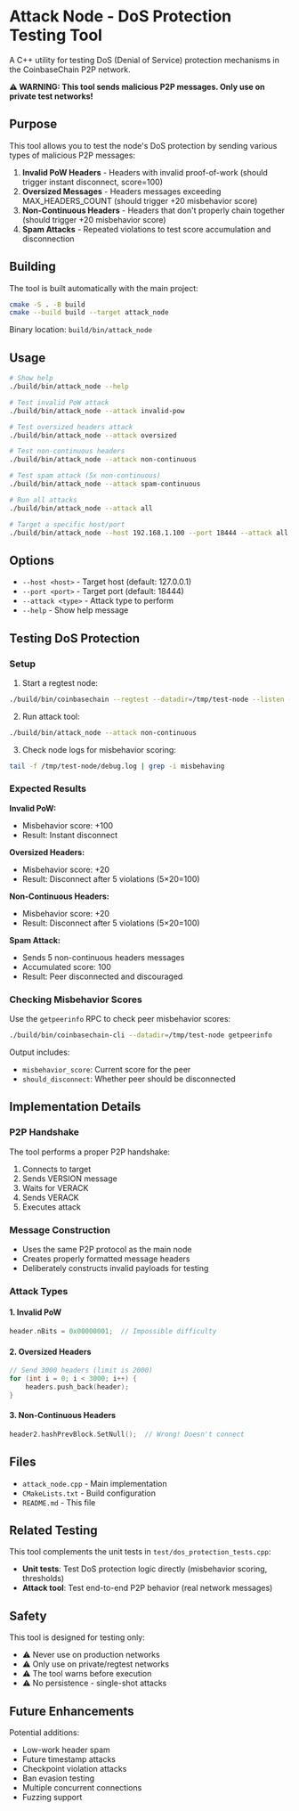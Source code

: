 # Attack Node - DoS Protection Testing Tool

A C++ utility for testing DoS (Denial of Service) protection mechanisms in the CoinbaseChain P2P network.

**⚠️  WARNING: This tool sends malicious P2P messages. Only use on private test networks!**

## Purpose

This tool allows you to test the node's DoS protection by sending various types of malicious P2P messages:

1. **Invalid PoW Headers** - Headers with invalid proof-of-work (should trigger instant disconnect, score=100)
2. **Oversized Messages** - Headers messages exceeding MAX_HEADERS_COUNT (should trigger +20 misbehavior score)
3. **Non-Continuous Headers** - Headers that don't properly chain together (should trigger +20 misbehavior score)
4. **Spam Attacks** - Repeated violations to test score accumulation and disconnection

## Building

The tool is built automatically with the main project:

```bash
cmake -S . -B build
cmake --build build --target attack_node
```

Binary location: `build/bin/attack_node`

## Usage

```bash
# Show help
./build/bin/attack_node --help

# Test invalid PoW attack
./build/bin/attack_node --attack invalid-pow

# Test oversized headers attack
./build/bin/attack_node --attack oversized

# Test non-continuous headers
./build/bin/attack_node --attack non-continuous

# Test spam attack (5x non-continuous)
./build/bin/attack_node --attack spam-continuous

# Run all attacks
./build/bin/attack_node --attack all

# Target a specific host/port
./build/bin/attack_node --host 192.168.1.100 --port 18444 --attack all
```

## Options

- `--host <host>` - Target host (default: 127.0.0.1)
- `--port <port>` - Target port (default: 18444)
- `--attack <type>` - Attack type to perform
- `--help` - Show help message

## Testing DoS Protection

### Setup

1. Start a regtest node:
```bash
./build/bin/coinbasechain --regtest --datadir=/tmp/test-node --listen --port=18444
```

2. Run attack tool:
```bash
./build/bin/attack_node --attack non-continuous
```

3. Check node logs for misbehavior scoring:
```bash
tail -f /tmp/test-node/debug.log | grep -i misbehaving
```

### Expected Results

**Invalid PoW:**
- Misbehavior score: +100
- Result: Instant disconnect

**Oversized Headers:**
- Misbehavior score: +20
- Result: Disconnect after 5 violations (5×20=100)

**Non-Continuous Headers:**
- Misbehavior score: +20
- Result: Disconnect after 5 violations (5×20=100)

**Spam Attack:**
- Sends 5 non-continuous headers messages
- Accumulated score: 100
- Result: Peer disconnected and discouraged

### Checking Misbehavior Scores

Use the `getpeerinfo` RPC to check peer misbehavior scores:

```bash
./build/bin/coinbasechain-cli --datadir=/tmp/test-node getpeerinfo
```

Output includes:
- `misbehavior_score`: Current score for the peer
- `should_disconnect`: Whether peer should be disconnected

## Implementation Details

### P2P Handshake

The tool performs a proper P2P handshake:
1. Connects to target
2. Sends VERSION message
3. Waits for VERACK
4. Sends VERACK
5. Executes attack

### Message Construction

- Uses the same P2P protocol as the main node
- Creates properly formatted message headers
- Deliberately constructs invalid payloads for testing

### Attack Types

#### 1. Invalid PoW
```cpp
header.nBits = 0x00000001;  // Impossible difficulty
```

#### 2. Oversized Headers
```cpp
// Send 3000 headers (limit is 2000)
for (int i = 0; i < 3000; i++) {
    headers.push_back(header);
}
```

#### 3. Non-Continuous Headers
```cpp
header2.hashPrevBlock.SetNull();  // Wrong! Doesn't connect
```

## Files

- `attack_node.cpp` - Main implementation
- `CMakeLists.txt` - Build configuration
- `README.md` - This file

## Related Testing

This tool complements the unit tests in `test/dos_protection_tests.cpp`:
- **Unit tests**: Test DoS protection logic directly (misbehavior scoring, thresholds)
- **Attack tool**: Test end-to-end P2P behavior (real network messages)

## Safety

This tool is designed for testing only:
- ⚠️ Never use on production networks
- ⚠️ Only use on private/regtest networks
- ⚠️ The tool warns before execution
- ⚠️ No persistence - single-shot attacks

## Future Enhancements

Potential additions:
- Low-work header spam
- Future timestamp attacks
- Checkpoint violation attacks
- Ban evasion testing
- Multiple concurrent connections
- Fuzzing support

